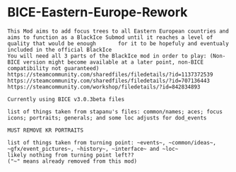# BICE-Eastern-Europe-Rework
	This Mod aims to add focus trees to all Eastern European countries and aims to function as a BlackIce Submod until it reaches a level of quality that would be enough   	for it to be hopefuly and eventualy included in the official BlackIce
	You will need all 3 parts of the BlackIce mod in order to play: (Non-BICE version might become available at a later point, non-BICE compatibility not guaranteed)
	https://steamcommunity.com/sharedfiles/filedetails/?id=1137372539
	https://steamcommunity.com/sharedfiles/filedetails/?id=707136443
	https://steamcommunity.com/workshop/filedetails/?id=842834893
	
	Currently using BICE v3.0.3beta files

	list of things taken from stapanu's files: common/names; aces; focus icons; portraits; generals; and some loc adjusts for dod_events
	
	MUST REMOVE KR PORTRAITS
	
	list of things taken from turning point: ~events~, ~common/ideas~, ~gfx/event_pictures~, ~history~, ~interface~ and ~loc~ 
	likely nothing from turning point left??
	("~" means already removed from this mod)
